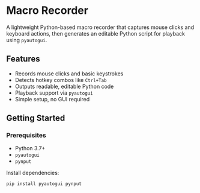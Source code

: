 # Macro Recorder

A lightweight Python-based macro recorder that captures mouse clicks and keyboard actions, then generates an editable Python script for playback using `pyautogui`.

## Features

- Records mouse clicks and basic keystrokes
- Detects hotkey combos like `Ctrl+Tab`
- Outputs readable, editable Python code
- Playback support via `pyautogui`
- Simple setup, no GUI required

## Getting Started

### Prerequisites

- Python 3.7+
- `pyautogui`
- `pynput`

Install dependencies:
```bash
pip install pyautogui pynput
